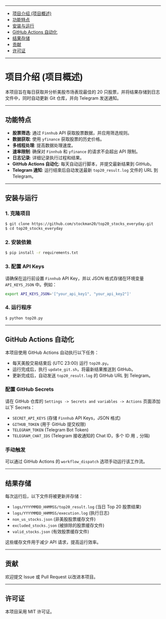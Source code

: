 

---
- [项目介绍 (项目概述)](#项目介绍-项目概述)
- [功能特点](#功能特点)
- [安装与运行](#安装与运行)
- [GitHub Actions 自动化](#github-actions-自动化)
- [结果存储](#结果存储-1)
- [贡献](#贡献)
- [许可证](#许可证)

---
# 项目介绍 (项目概述)

本项目旨在每日获取并分析美股市场表现最佳的 20 只股票，并将结果存储到日志文件中，同时自动更新 Git 仓库，并向 Telegram 发送通知。

---

## 功能特点

- **股票筛选**: 通过 `Finnhub` API 获取股票数据，并应用筛选规则。
- **数据获取**: 使用 `yfinance` 获取股票的历史价格。
- **多线程处理**: 提高数据处理速度。
- **速率限制**: 确保对 `Finnhub` 和 `yfinance` 的请求不会超出 API 限制。
- **日志记录**: 详细记录执行过程和结果。
- **GitHub Actions 自动化**: 每天自动运行脚本，并提交最新结果到 GitHub。
- **Telegram 通知**: 运行结束后自动发送最新 `top20_result.log` 文件的 URL 到 Telegram。

---

## 安装与运行

### 1. 克隆项目
```sh
$ git clone https://github.com/stockman20/top20_stocks_everyday.git
$ cd top20_stocks_everyday
```

### 2. 安装依赖
```sh
$ pip install -r requirements.txt
```

### 3. 配置 API Keys
请确保在运行前设置 `Finnhub` API Key，并以 JSON 格式存储在环境变量 `API_KEYS_JSON` 中。例如：
```sh
export API_KEYS_JSON='["your_api_key1", "your_api_key2"]'
```

### 4. 运行程序
```sh
$ python top20.py
```

---

## GitHub Actions 自动化

本项目使用 GitHub Actions 自动执行以下任务：
- 每天美股交易结束后 (UTC 23:00) 运行 `top20.py`。
- 运行完成后，执行 `update_git.sh`，将最新结果推送到 GitHub。
- 更新完成后，自动发送 `top20_result.log` 的 GitHub URL 到 Telegram。

### 配置 GitHub Secrets
请在 GitHub 仓库的 `Settings -> Secrets and variables -> Actions` 页面添加以下 Secrets：
- `SECRET_API_KEYS` (存储 `Finnhub` API Keys，JSON 格式)
- `GITHUB_TOKEN` (用于 GitHub 提交权限)
- `TELEGRAM_TOKEN` (Telegram Bot Token)
- `TELEGRAM_CHAT_IDS` (Telegram 接收通知的 Chat ID，多个 ID 用 `,` 分隔)

### 手动触发
可以通过 GitHub Actions 的 `workflow_dispatch` 选项手动运行该工作流。

---

## 结果存储

每次运行后，以下文件将被更新并存储：
- `logs/YYYYMMDD_HHMMSS/top20_result.log` (当日 Top 20 股票结果)
- `logs/YYYYMMDD_HHMMSS/execution.log` (执行日志)
- `non_us_stocks.json` (非美股股票缓存文件)
- `excluded_stocks.json` (被排除的股票缓存文件)
- `valid_stocks.json` (有效股票缓存文件)

这些缓存文件用于减少 API 请求，提高运行效率。

---

## 贡献

欢迎提交 Issue 或 Pull Request 以改进本项目。

---

## 许可证

本项目采用 MIT 许可证。
